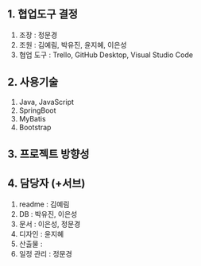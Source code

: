 ## 1. 협업도구 결정
1) 조장 : 정문경
2) 조원 : 김예림, 박유진, 윤지혜, 이은성
3) 협업 도구 : Trello, GitHub Desktop, Visual Studio Code
## 2. 사용기술
1) Java, JavaScript
2) SpringBoot
3) MyBatis
4) Bootstrap
## 3. 프로젝트 방향성
## 4. 담당자 (+서브)
1) readme : 김예림
2) DB : 박유진, 이은성
3) 문서 : 이은성, 정문경
4) 디자인 : 윤지혜
5) 산출물 : 
6) 일정 관리 : 정문경
